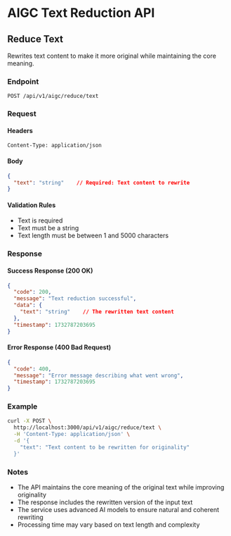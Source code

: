 # AIGC Text Reduction API

## Reduce Text

Rewrites text content to make it more original while maintaining the core meaning.

### Endpoint

```
POST /api/v1/aigc/reduce/text
```

### Request

#### Headers

```
Content-Type: application/json
```

#### Body

```json
{
  "text": "string"    // Required: Text content to rewrite
}
```

#### Validation Rules

- Text is required
- Text must be a string
- Text length must be between 1 and 5000 characters

### Response

#### Success Response (200 OK)

```json
{
  "code": 200,
  "message": "Text reduction successful",
  "data": {
    "text": "string"    // The rewritten text content
  },
  "timestamp": 1732787203695
}
```

#### Error Response (400 Bad Request)

```json
{
  "code": 400,
  "message": "Error message describing what went wrong",
  "timestamp": 1732787203695
}
```

### Example

```bash
curl -X POST \
  http://localhost:3000/api/v1/aigc/reduce/text \
  -H 'Content-Type: application/json' \
  -d '{
    "text": "Text content to be rewritten for originality"
  }'
```

### Notes

- The API maintains the core meaning of the original text while improving originality
- The response includes the rewritten version of the input text
- The service uses advanced AI models to ensure natural and coherent rewriting
- Processing time may vary based on text length and complexity
